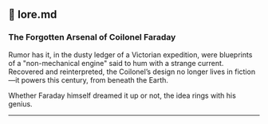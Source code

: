 ## 📄 lore.md

### The Forgotten Arsenal of Coilonel Faraday

Rumor has it, in the dusty ledger of a Victorian expedition, were blueprints of a "non-mechanical engine" said to hum with a strange current. Recovered and reinterpreted, the Coilonel’s design no longer lives in fiction—it powers this century, from beneath the Earth.

Whether Faraday himself dreamed it up or not, the idea rings with his genius.

---
